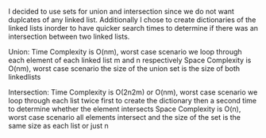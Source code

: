 I decided to use sets for union and intersection since we do not want duplcates of any linked list. Additionally I chose to create dictionaries of the linked lists inorder to have quicker search times to determine if there was an intersection between two linked lists.

Union:
Time Complexity is O(nm), worst case scenario we loop through each element of each linked list m and n respectively
Space Complexity is O(nm), worst case scenario the size of the union set is the size of both linkedlists

Intersection:
Time Complexity is O(2n2m) or O(nm), worst case scenario we loop through each list twice first to create the dictionary then a second time to determine whether the element intersects
Space Complexity is O(n), worst case scenario all elements intersect and the size of the set is the same size as each list or just n 
